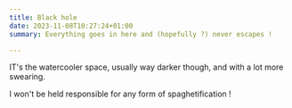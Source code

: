 ```yaml
---
title: Black hole
date: 2023-11-08T10:27:24+01:00
summary: Everything goes in here and (hopefully ?) never escapes !

---
```


IT's the watercooler space, usually way darker though, and with a lot more swearing.

I won't be held responsible for any form of spaghetification !
